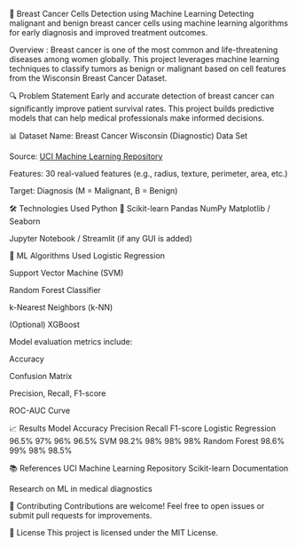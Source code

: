 🧬 Breast Cancer Cells Detection using Machine Learning
Detecting malignant and benign breast cancer cells using machine learning algorithms for early diagnosis and improved treatment outcomes.

Overview : 
Breast cancer is one of the most common and life-threatening diseases among women globally. This project leverages machine learning techniques to classify tumors as benign or malignant based on cell features from the Wisconsin Breast Cancer Dataset.

🔍 Problem Statement
Early and accurate detection of breast cancer can significantly improve patient survival rates. This project builds predictive models that can help medical professionals make informed decisions.

📊 Dataset
Name: Breast Cancer Wisconsin (Diagnostic) Data Set

Source: [UCI Machine Learning Repository](https://archive.ics.uci.edu/dataset/17/breast+cancer+wisconsin+diagnostic)

Features: 30 real-valued features (e.g., radius, texture, perimeter, area, etc.)

Target: Diagnosis (M = Malignant, B = Benign)

🛠️ Technologies Used
Python 🐍
Scikit-learn
Pandas
NumPy
Matplotlib / Seaborn

Jupyter Notebook / Streamlit (if any GUI is added)

🧠 ML Algorithms Used
Logistic Regression

Support Vector Machine (SVM)

Random Forest Classifier

k-Nearest Neighbors (k-NN)

(Optional) XGBoost

Model evaluation metrics include:

Accuracy

Confusion Matrix

Precision, Recall, F1-score

ROC-AUC Curve

📈 Results
Model	Accuracy	Precision	Recall	F1-score
Logistic Regression	96.5%	97%	96%	96.5%
SVM	98.2%	98%	98%	98%
Random Forest	98.6%	99%	98%	98.5%


📚 References
UCI Machine Learning Repository
Scikit-learn Documentation

Research on ML in medical diagnostics

🤝 Contributing
Contributions are welcome! Feel free to open issues or submit pull requests for improvements.

📄 License
This project is licensed under the MIT License.
